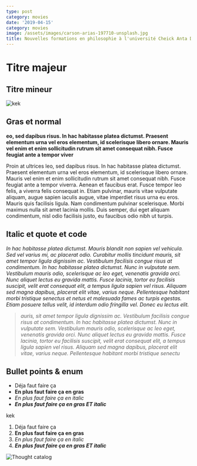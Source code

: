 ```yaml
---
type: post
category: movies
date: '2019-04-15'
category: movies
image: /assets/images/carson-arias-197710-unsplash.jpg
title: Nouvelles formations en philosophie à l'université Cheick Anta Diop
---
```

# Titre majeur

## Titre mineur

![kek](/assets/images/mvimg_20190401_154235.jpg)

## Gras et normal

**eo, sed dapibus risus. In hac habitasse platea dictumst. Praesent elementum urna vel eros elementum, id scelerisque libero ornare. Mauris vel enim et enim sollicitudin rutrum sit amet consequat nibh. Fusce feugiat ante a tempor viver**

Proin at ultrices leo, sed dapibus risus. In hac habitasse platea dictumst. Praesent elementum urna vel eros elementum, id scelerisque libero ornare. Mauris vel enim et enim sollicitudin rutrum sit amet consequat nibh. Fusce feugiat ante a tempor viverra. Aenean et faucibus erat. Fusce tempor leo felis, a viverra felis consequat in. Etiam pulvinar, mauris vitae vulputate aliquam, augue sapien iaculis augue, vitae imperdiet risus urna eu eros. Mauris quis facilisis ligula. Nam condimentum pulvinar scelerisque. Morbi maximus nulla sit amet lacinia mollis. Duis semper, dui eget aliquam condimentum, nisl odio facilisis justo, eu faucibus odio nibh ut turpis.

## Italic et quote et code

_In hac habitasse platea dictumst. Mauris blandit non sapien vel vehicula. Sed vel varius mi, ac placerat odio. Curabitur mollis tincidunt mauris, sit amet tempor ligula dignissim ac. Vestibulum facilisis congue risus at condimentum. In hac habitasse platea dictumst. Nunc in vulputate sem. Vestibulum mauris odio, scelerisque ac leo eget, venenatis gravida orci. Nunc aliquet lectus eu gravida mattis. Fusce lacinia, tortor eu facilisis suscipit, velit erat consequat elit, a tempus ligula sapien vel risus. Aliquam sed magna dapibus, placerat elit vitae, varius neque. Pellentesque habitant morbi tristique senectus et netus et malesuada fames ac turpis egestas. Etiam posuere tellus velit, id interdum odio fringilla vel. Donec eu lectus elit._

> _auris, sit amet tempor ligula dignissim ac. Vestibulum facilisis congue risus at condimentum. In hac habitasse platea dictumst. Nunc in vulputate sem. Vestibulum mauris odio, scelerisque ac leo eget, venenatis gravida orci. Nunc aliquet lectus eu gravida mattis. Fusce lacinia, tortor eu facilisis suscipit, velit erat consequat elit, a tempus ligula sapien vel risus. Aliquam sed magna dapibus, placerat elit vitae, varius neque. Pellentesque habitant morbi tristique senectu_

## Bullet points & enum

* Déja faut faire ça
* **En plus faut faire ça en gras**
* _En plus faut faire ça en italic_
* **_En plus faut faire ça en gras ET italic_**

kek

1. Déja faut faire ça
2. **En plus faut faire ça en gras**
3. _En plus faut faire ça en italic_
4. **_En plus faut faire ça en gras ET italic_**

![Thought catalog](/assets/images/thought-catalog-214785-unsplash.jpg "Image si si !")
